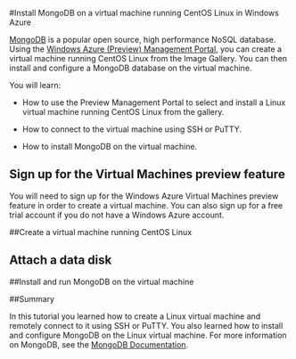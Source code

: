 <properties linkid="manage-linux-common-task-mongodb-virtual-machine" urlDisplayName="Install MongoDB" pageTitle="Install MongoDB on a Linux virtual machine in Windows Azure" metaKeywords="Azure vm CentOS, Azure vm Linux, Linux vm, Linux MongoDB" metaDescription="Learn how to create a Windows Azure virtual machine with CentOS Linux, and then use SSH or PuTTY to install MongoDB." metaCanonical="" disqusComments="1" umbracoNaviHide="0" />


#Install MongoDB on a virtual machine running CentOS Linux in Windows Azure

<div chunk="../../Shared/Chunks/disclaimer.md" />

[MongoDB](http://www.mongodb.org/) is a popular open source, high performance NoSQL database. Using the [Windows Azure (Preview) Management Portal][AzurePreviewPortal], you can create a virtual machine running CentOS Linux from the Image Gallery. You can then install and configure a MongoDB database on the virtual machine.

You will learn:

- How to use the Preview Management Portal to select and install a Linux virtual machine running CentOS Linux from the gallery.

- How to connect to the virtual machine using SSH or PuTTY.
- How to install MongoDB on the virtual machine.

## Sign up for the Virtual Machines preview feature

You will need to sign up for the Windows Azure Virtual Machines preview feature in order to create a virtual machine. You can also sign up for a free trial account if you do not have a Windows Azure account.

<div chunk="../../../DevCenter/Shared/Chunks/antares-iaas-signup-iaas.md"/>

##Create a virtual machine running CentOS Linux

<div chunk="../../../shared/chunks/create-and-configure-centos-vm-in-portal.md" />

## Attach a data disk

<div chunk="../../../shared/chunks/attach-data-disk-centos-vm-in-portal.md" />

##Install and run MongoDB on the virtual machine

<div chunk="../../../shared/chunks/install-and-run-mongo-on-centos-vm.md" />

##Summary

In this tutorial you learned how to create a Linux virtual machine and remotely connect to it using SSH or PuTTY. You also learned how to install and configure MongoDB on the Linux virtual machine. For more information on MongoDB, see the [MongoDB Documentation](http://www.mongodb.org/display/DOCS/Home).

[AzurePreviewPortal]: http://manage.windowsazure.com
